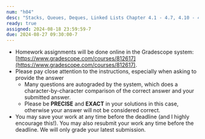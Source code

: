 ```yaml
---
num: "h04"
desc: "Stacks, Queues, Deques, Linked Lists Chapter 4.1 - 4.7, 4.10 - 4.13, 4.15 - 4.21"
ready: true
assigned: 2024-08-18 23:59:59-7
due: 2024-08-27 09:30:00-7
---
```


* Homework assignments will be done online in the Gradescope system: [https://www.gradescope.com/courses/812617](https://www.gradescope.com/courses/812617).
* Please pay close attention to the instructions, especially when asking to provide the answer
	* Many questions are autograded by the system, which does a character-by-character comparison of the correct answer and your submitted answer.
	* Please be **PRECISE** and **EXACT** in your solutions in this case, otherwise your answer will not be considered correct.
* You may save your work at any time before the deadline (and I highly encourage this!). You may also resubmit your work any time before the deadline. We will only grade your latest submission.
